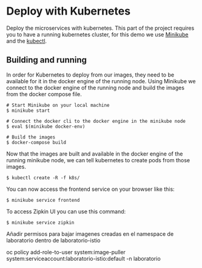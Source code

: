 # Deploy with Kubernetes
Deploy the microservices with kubernetes.
This part of the project requires you to have a running kubernetes cluster, for this demo we use [Minikube](https://github.com/kubernetes/minikube) and the [kubectl](https://kubernetes.io/docs/tasks/tools/install-kubectl/).

## Building and running
In order for Kubernetes to deploy from our images, they need to be available for it in the docker engine of the running node. Using Minikube we connect to the docker engine of the running node and build the images from the docker compose file.
```shell
# Start Minikube on your local machine
$ minikube start

# Connect the docker cli to the docker engine in the minikube node
$ eval $(minikube docker-env)

# Build the images
$ docker-compose build
```

Now that the images are built and available in the docker engine of the running minikube node, we can tell kubernetes to create pods from those images.
```shell
$ kubectl create -R -f k8s/
```

You can now access the frontend service on your browser like this:
```shell
$ minikube service frontend
```

To access Zipkin UI you can use this command:
```shell
$ minikube service zipkin
```

Añadir permisos para bajar imagenes creadas en el namespace de laboratorio dentro de laboratorio-istio

oc policy add-role-to-user system:image-puller system:serviceaccount:laboratorio-istio:default -n laboratorio